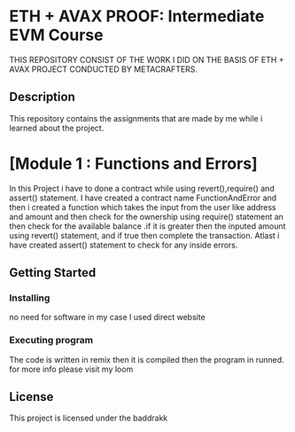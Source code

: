 # ETH + AVAX PROOF: Intermediate EVM Course

THIS REPOSITORY CONSIST OF THE WORK I DID ON THE BASIS OF ETH + AVAX PROJECT CONDUCTED BY METACRAFTERS.

## Description

This repository contains the assignments that are made by me while i learned about the project.


# [Module 1 : Functions and Errors]

In this Project i have to done a contract while using  revert(),require() and assert() statement.
I have created a contract name FunctionAndError and then i created a function which takes the input from the user like address and amount and then check for the ownership using require() statement an then check for the available balance .if it is greater then the inputed amount using revert() statement, and if true then complete the transaction.
Atlast i have created assert() statement to check for any inside errors.


## Getting Started

### Installing

no need for software
in my case I used direct website

### Executing program

The code is written in remix
then it is compiled
then the program in runned.
for more info please visit my loom

## License

This project is licensed under the baddrakk